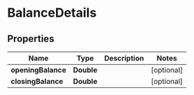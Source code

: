 
# BalanceDetails

## Properties
Name | Type | Description | Notes
------------ | ------------- | ------------- | -------------
**openingBalance** | **Double** |  |  [optional]
**closingBalance** | **Double** |  |  [optional]



